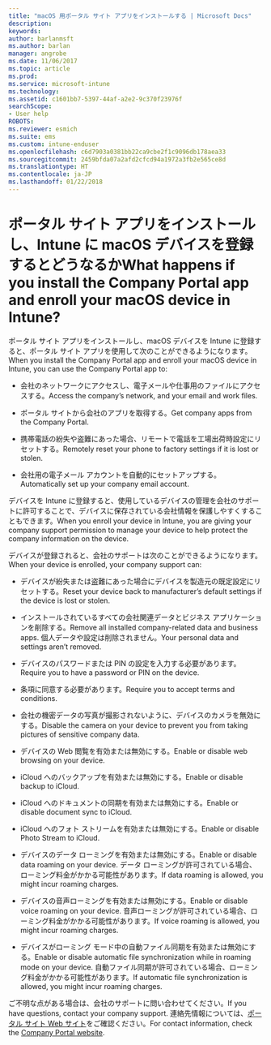 ```yaml
---
title: "macOS 用ポータル サイト アプリをインストールする | Microsoft Docs"
description: 
keywords: 
author: barlanmsft
ms.author: barlan
manager: angrobe
ms.date: 11/06/2017
ms.topic: article
ms.prod: 
ms.service: microsoft-intune
ms.technology: 
ms.assetid: c1601bb7-5397-44af-a2e2-9c370f23976f
searchScope:
- User help
ROBOTS: 
ms.reviewer: esmich
ms.suite: ems
ms.custom: intune-enduser
ms.openlocfilehash: c6d7903a0381bb22ca9cbe2f1c9096db178aea33
ms.sourcegitcommit: 2459bfda07a2afd2cfcd94a1972a3fb2e565ce8d
ms.translationtype: HT
ms.contentlocale: ja-JP
ms.lasthandoff: 01/22/2018
---
```

# <a name="what-happens-if-you-install-the-company-portal-app-and-enroll-your-macos-device-in-intune"></a><span data-ttu-id="d5b0b-102">ポータル サイト アプリをインストールし、Intune に macOS デバイスを登録するとどうなるか</span><span class="sxs-lookup"><span data-stu-id="d5b0b-102">What happens if you install the Company Portal app and enroll your macOS device in Intune?</span></span>

<span data-ttu-id="d5b0b-103">ポータル サイト アプリをインストールし、macOS デバイスを Intune に登録すると、ポータル サイト アプリを使用して次のことができるようになります。</span><span class="sxs-lookup"><span data-stu-id="d5b0b-103">When you install the Company Portal app and enroll your macOS device in Intune, you can use the Company Portal app to:</span></span>

-   <span data-ttu-id="d5b0b-104">会社のネットワークにアクセスし、電子メールや仕事用のファイルにアクセスする。</span><span class="sxs-lookup"><span data-stu-id="d5b0b-104">Access the company’s network, and your email and work files.</span></span>

-   <span data-ttu-id="d5b0b-105">ポータル サイトから会社のアプリを取得する。</span><span class="sxs-lookup"><span data-stu-id="d5b0b-105">Get company apps from the Company Portal.</span></span>

-   <span data-ttu-id="d5b0b-106">携帯電話の紛失や盗難にあった場合、リモートで電話を工場出荷時設定にリセットする。</span><span class="sxs-lookup"><span data-stu-id="d5b0b-106">Remotely reset your phone to factory settings if it is lost or stolen.</span></span>

-   <span data-ttu-id="d5b0b-107">会社用の電子メール アカウントを自動的にセットアップする。</span><span class="sxs-lookup"><span data-stu-id="d5b0b-107">Automatically set up your company email account.</span></span>

<span data-ttu-id="d5b0b-108">デバイスを Intune に登録すると、使用しているデバイスの管理を会社のサポートに許可することで、デバイスに保存されている会社情報を保護しやすくすることもできます。</span><span class="sxs-lookup"><span data-stu-id="d5b0b-108">When you enroll your device in Intune, you are giving your company support permission to manage your device to help protect the company information on the device.</span></span>

<span data-ttu-id="d5b0b-109">デバイスが登録されると、会社のサポートは次のことができるようになります。</span><span class="sxs-lookup"><span data-stu-id="d5b0b-109">When your device is enrolled, your company support can:</span></span>

-   <span data-ttu-id="d5b0b-110">デバイスが紛失または盗難にあった場合にデバイスを製造元の既定設定にリセットする。</span><span class="sxs-lookup"><span data-stu-id="d5b0b-110">Reset your device back to manufacturer’s default settings if the device is lost or stolen.</span></span>

-   <span data-ttu-id="d5b0b-111">インストールされているすべての会社関連データとビジネス アプリケーションを削除する。</span><span class="sxs-lookup"><span data-stu-id="d5b0b-111">Remove all installed company-related data and business apps.</span></span> <span data-ttu-id="d5b0b-112">個人データや設定は削除されません。</span><span class="sxs-lookup"><span data-stu-id="d5b0b-112">Your personal data and settings aren’t removed.</span></span>

-   <span data-ttu-id="d5b0b-113">デバイスのパスワードまたは PIN の設定を入力する必要があります。</span><span class="sxs-lookup"><span data-stu-id="d5b0b-113">Require you to have a password or PIN on the device.</span></span>

-   <span data-ttu-id="d5b0b-114">条項に同意する必要があります。</span><span class="sxs-lookup"><span data-stu-id="d5b0b-114">Require you to accept terms and conditions.</span></span>

-   <span data-ttu-id="d5b0b-115">会社の機密データの写真が撮影されないように、デバイスのカメラを無効にする。</span><span class="sxs-lookup"><span data-stu-id="d5b0b-115">Disable the camera on your device to prevent you from taking pictures of sensitive company data.</span></span>

-   <span data-ttu-id="d5b0b-116">デバイスの Web 閲覧を有効または無効にする。</span><span class="sxs-lookup"><span data-stu-id="d5b0b-116">Enable or disable web browsing on your device.</span></span>

-   <span data-ttu-id="d5b0b-117">iCloud へのバックアップを有効または無効にする。</span><span class="sxs-lookup"><span data-stu-id="d5b0b-117">Enable or disable backup to iCloud.</span></span>

-   <span data-ttu-id="d5b0b-118">iCloud へのドキュメントの同期を有効または無効にする。</span><span class="sxs-lookup"><span data-stu-id="d5b0b-118">Enable or disable document sync to iCloud.</span></span>

-   <span data-ttu-id="d5b0b-119">iCloud へのフォト ストリームを有効または無効にする。</span><span class="sxs-lookup"><span data-stu-id="d5b0b-119">Enable or disable Photo Stream to iCloud.</span></span>

-   <span data-ttu-id="d5b0b-120">デバイスのデータ ローミングを有効または無効にする。</span><span class="sxs-lookup"><span data-stu-id="d5b0b-120">Enable or disable data roaming on your device.</span></span> <span data-ttu-id="d5b0b-121">データ ローミングが許可されている場合、ローミング料金がかかる可能性があります。</span><span class="sxs-lookup"><span data-stu-id="d5b0b-121">If data roaming is allowed, you might incur roaming charges.</span></span>

-   <span data-ttu-id="d5b0b-122">デバイスの音声ローミングを有効または無効にする。</span><span class="sxs-lookup"><span data-stu-id="d5b0b-122">Enable or disable voice roaming on your device.</span></span> <span data-ttu-id="d5b0b-123">音声ローミングが許可されている場合、ローミング料金がかかる可能性があります。</span><span class="sxs-lookup"><span data-stu-id="d5b0b-123">If voice roaming is allowed, you might incur roaming charges.</span></span>

-   <span data-ttu-id="d5b0b-124">デバイスがローミング モード中の自動ファイル同期を有効または無効にする。</span><span class="sxs-lookup"><span data-stu-id="d5b0b-124">Enable or disable automatic file synchronization while in roaming mode on your device.</span></span> <span data-ttu-id="d5b0b-125">自動ファイル同期が許可されている場合、ローミング料金がかかる可能性があります。</span><span class="sxs-lookup"><span data-stu-id="d5b0b-125">If automatic file synchronization is allowed, you might incur roaming charges.</span></span>

<span data-ttu-id="d5b0b-126">ご不明な点がある場合は、会社のサポートに問い合わせてください。</span><span class="sxs-lookup"><span data-stu-id="d5b0b-126">If you have questions, contact your company support.</span></span> <span data-ttu-id="d5b0b-127">連絡先情報については、[ポータル サイト Web サイト](https://portal.manage.microsoft.com#HelpDeskDialog)をご確認ください。</span><span class="sxs-lookup"><span data-stu-id="d5b0b-127">For contact information, check the [Company Portal website](https://portal.manage.microsoft.com#HelpDeskDialog).</span></span>
